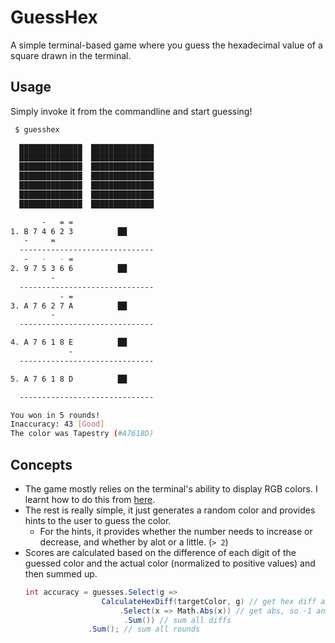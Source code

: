 ﻿# GuessHex
A simple terminal-based game where you guess the hexadecimal value of a square drawn in the terminal.

## Usage
Simply invoke it from the commandline and start guessing!
```bash
 $ guesshex
 
  ██████████████  ██████████████
  ██████████████  ██████████████
  ██████████████  ██████████████
  ██████████████  ██████████████
  ██████████████  ██████████████
  ██████████████  ██████████████
  ██████████████  ██████████████

       -   = =
1. B 7 4 6 2 3          ██
   -     =
  ------------------------------
   -   -   - =
2. 9 7 5 3 6 6          ██
         -
  ------------------------------
           - =
3. A 7 6 2 7 A          ██
         -
  ------------------------------

4. A 7 6 1 8 E          ██
             -
  ------------------------------

5. A 7 6 1 8 D          ██

  ------------------------------

You won in 5 rounds!
Inaccuracy: 43 [Good]
The color was Tapestry (#A7618D)
```

## Concepts
- The game mostly relies on the terminal's ability to display RGB colors.
I learnt how to do this from [here](https://gist.github.com/fnky/458719343aabd01cfb17a3a4f7296797#rgb-colors).
- The rest is really simple, it just generates a random color and provides hints to the user to guess the color.
    - For the hints, it provides whether the number needs to increase or decrease, and whether by alot or a little. (`> 2`)
- Scores are calculated based on the difference of each digit of the guessed color and the actual color (normalized to positive values) and then summed up.
    ```csharp
    int accuracy = guesses.Select(g =>
                     CalculateHexDiff(targetColor, g) // get hex diff array
                         .Select(x => Math.Abs(x)) // get abs, so -1 and 1 are the same
                          .Sum()) // sum all diffs
                  .Sum(); // sum all rounds
    ```
